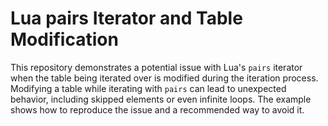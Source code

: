# Lua pairs Iterator and Table Modification

This repository demonstrates a potential issue with Lua's `pairs` iterator when the table being iterated over is modified during the iteration process.  Modifying a table while iterating with `pairs` can lead to unexpected behavior, including skipped elements or even infinite loops. The example shows how to reproduce the issue and a recommended way to avoid it.